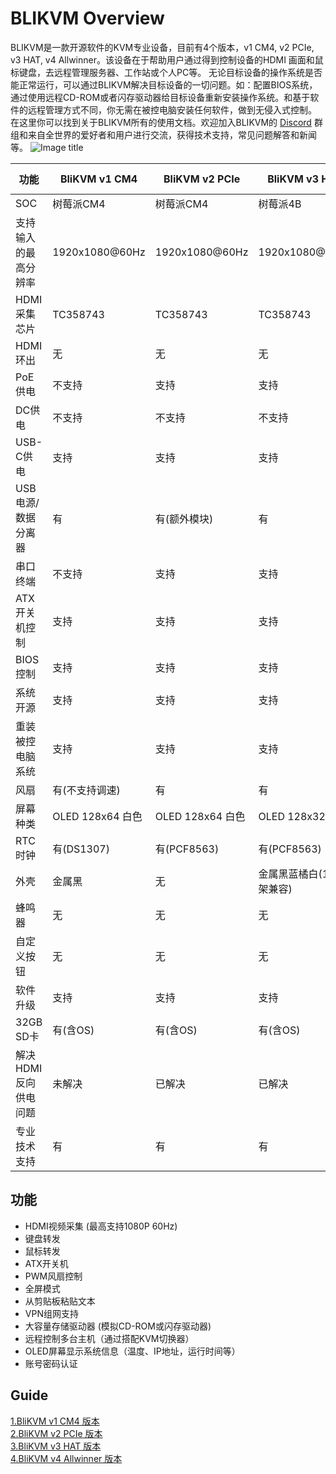 # BLIKVM Overview
BLIKVM是一款开源软件的KVM专业设备，目前有4个版本，v1 CM4, v2 PCIe, v3 HAT, v4 Allwinner。该设备在于帮助用户通过得到控制设备的HDMI
画面和鼠标键盘，去远程管理服务器、工作站或个人PC等。 无论目标设备的操作系统是否能正常运行，可以通过BLIKVM解决目标设备的一切问题。如：配置BIOS系统，通过使用远程CD-ROM或者闪存驱动器给目标设备重新安装操作系统。和基于软件的远程管理方式不同，你无需在被控电脑安装任何软件，做到无侵入式控制。
在这里你可以找到关于BLIKVM所有的使用文档。欢迎加入BLIKVM的
[Discord](https://discord.com/invite/9Y374gUF6C) 群组和来自全世界的爱好者和用户进行交流，获得技术支持，常见问题解答和新闻等。
![Image title](assets/images/version_all.png)

|功能|BliKVM v1 CM4|BliKVM v2 PCIe|BliKVM v3 HAT|BliKVM v4 H616/H313|
|-|-|-|-|-|
|SOC|树莓派CM4| 树莓派CM4|树莓派4B|全志H616/H313|
|支持输入的最高分辨率| 1920x1080@60Hz|1920x1080@60Hz|1920x1080@50Hz|3840x2160@30Hz|
|HDMI采集芯片|TC358743|TC358743|TC358743|MS2131|
|HDMI环出|无|无|无|有|
|PoE供电|不支持|支持|支持|支持|
|DC供电|不支持|不支持|不支持|支持|
|USB-C供电|支持|支持|支持|支持|
|USB电源/数据分离器|有|有(额外模块)|有|有|
|串口终端|不支持|支持|支持|支持|
|ATX开关机控制|支持|支持|支持|支持|
|BIOS控制|支持|支持|支持|支持|
|系统开源|支持|支持|支持|支持|
|重装被控电脑系统|支持|支持|支持|支持|
|风扇|有(不支持调速)|有|有|可配(默认配散热片)|
|屏幕种类|OLED 128x64 白色|OLED 128x64 白色|OLED 128x32 白色|LCD 240x240 彩色|
|RTC时钟|有(DS1307)|有(PCF8563)|有(PCF8563)|有(PCF8563)|
|外壳|金属黑|无|金属黑蓝橘白(1U机架兼容)|金属黑(1U机架兼容)|
|蜂鸣器|无|无|无|有|
|自定义按钮|无|无|无|有|
|软件升级|支持|支持|支持|支持|
|32GB SD卡|有(含OS)|有(含OS)|有(含OS)|有(含OS)|
|解决HDMI反向供电问题|未解决|已解决|已解决|已解决|
|专业技术支持|有|有|有|有|

## **功能**
* HDMI视频采集 (最高支持1080P 60Hz)  
* 键盘转发  
* 鼠标转发
* ATX开关机  
* PWM风扇控制 
* 全屏模式  
* 从剪贴板粘贴文本 
* VPN组网支持 
* 大容量存储驱动器 (模拟CD-ROM或闪存驱动器)  
* 远程控制多台主机（通过搭配KVM切换器）
* OLED屏幕显示系统信息（温度、IP地址，运行时间等）
* 账号密码认证

## **Guide**
[1.BliKVM v1 CM4 版本 ](./BLIKVM-CM4-guide.md)  
[2.BliKVM v2 PCIe 版本 ](./BLIKVM-PCIE-guide-zh.md)  
[3.BliKVM v3 HAT 版本 ](./BLIKVM-HAT-guide.md)  
[4.BliKVM v4 Allwinner 版本 ](./BliKVM-v4-guide.md)   
  

